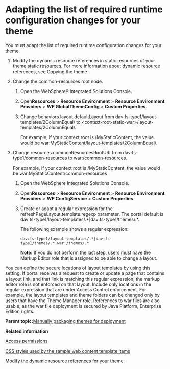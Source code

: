 # Adapting the list of required runtime configuration changes for your theme 

You must adapt the list of required runtime configuration changes for your theme.

1.  Modify the dynamic resource references in static resources of your theme static resources. For more information about dynamic resource references, see Copying the theme.

2.  Change the common-resources root node.

    1.  Open the WebSphere® Integrated Solutions Console.

    2.  Open**Resources** \> **Resource Environment** \> **Resource Environment Providers** \> **WP GlobalThemeConfig** \> **Custom Properties**.

    3.  Change behaviors.layout.defaultLayout from dav:fs-type1/layout-templates/2ColumnEqual/ to <context-root-static-war\>/layout-templates/2ColumnEqual/.

        For example, if your context root is /MyStaticContent, the value would be war:MyStaticContent/layout-templates/2ColumnEqual/.

3.  Change resources.commonResourcesRootURI from dav:fs-type1/common-resources to war:/common-resources.

    For example, if your context root is /MyStaticContent, the value would be war:MyStaticContent/common-resources

    1.  Open the WebSphere Integrated Solutions Console.

    2.  Open**Resources** \> **Resource Environment** \> **Resource Environment Providers** \> **WP ConfigService** \> **Custom Properties**.

    3.  Create or adapt a regular expression for the refreshPageLayout.template.regexp parameter. The portal default is dav:fs-type1/layout-templates/.\*\|dav:fs-type1/themes/.\*.

        The following example shows a regular expression:

        ```
        dav:fs-type1/layout-templates/.*|dav:fs-type1/themes/.*|war:/themes/.*
        ```

        **Note:** If you do not perform the last step, users must have the Markup Editor role that is assigned to be able to change a layout.


You can define the secure locations of layout templates by using this setting. If portal receives a request to create or update a page that contains a layout link, and that link is matching this regular expression, the markup editor role is not enforced on that layout. Include only locations in the regular expression that are under Access Control enforcement. For example, the layout templates and theme folders can be changed only by users that have the Theme Manager role. References to war files are also usable, as the war file deployment is secured by Java Platform, Enterprise Edition rights.

**Parent topic:**[Manually packaging themes for deployment ](../dev-theme/themeopt_move_repackstatic.md)

**Related information**  


[Access permissions](../admin-system/sec_acc_rights.md)

[CSS styles used by the sample web content template items ](../wcm/wcm_delivery_ctsamples_css.md)

[Modify the dynamic resource references for your theme ](../dev-theme/themeopt_cust_copy_modifystatres.md)


